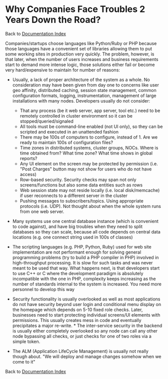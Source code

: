 # Why Companies Face Troubles 2 Years Down the Road?

Back to [Documentation Index](./)

Companies/startups choose languages like Python/Ruby or PHP because those languages have a convenient set of libraries allowing them to put some working sites in production very quickly. The problem, however, is that later, when the number of users increases and business requirements start to demand more intense logic, those solutions either fail or become very hard/expensive to maintain for number of reasons: 

* Usually, a lack of proper architecture of the system as a whole. No consideration may have been given from day one to concerns like user geo affinity, distributed caching, session state management, common configuration formats, logging, instrumentation, management of large installations with many nodes. Developers usually do not consider: 

  * That any process (be it web server, app server, tool etc.) need to be remotely controlled in cluster environment so it can be stopped/queried/signaled
  * All tools must be command-line enabled (not UI only), so they can be scripted and executed in an unattended fashion
  *  There may be 100s of computers to configure, instead of 1. Are we ready to maintain 100s of configuration files?
  *  Time zones in distributed systems, cluster groups, NOCs. Where is time obtained from? What time zone? What time shows in global reports?
  *  Any UI element on the screen may be protected by permission (i.e. "Post Charges" button may not show for users who do not have access)
  *  Row-based security. Security checks may span not only screens/functions but also some data entities such as rows
  *  Web session state may not reside locally (i.e. local disk/memcache) if user reconnects to a different server in the cluster
  * Pushing messages to subscribers/topics. Using appropriate protocols (i.e. UDP). Not thought about when the whole system runs from one web server.

* Many systems use one central database instance (which is convenient to code against), and have big troubles when they need to split databases so they can scale, because all code depends on central data locations (e.g. one connect string used in 100s of classes)

* The scripting languages (e.g. PHP, Python, Ruby) used for web site implementation are not performant enough for solving general programming problems (try to build a PHP compiler in PHP) involved in high-throughput processing. It is slow for such tasks and was never meant to be used that way. What happens next, is that developers start to use C++ or C where the development paradigm is absolutely incompatible with the one in PHP, complexity keeps increasing as the number of standards internal to the system is increased. You need more personnel to develop this way

* Security functionality is usually overlooked as well as most applications do not have security beyond user login and conditional menu display on the homepage which depends on 5-10 fixed role checks. Later, businesses need to start protecting individual screens/UI elements with permissions. This usually creates mess in code and eventually precipitates a major re-write. * The inter-service security in the backend is usually either completely overlooked so any node can call any other node bypassing all checks, or just checks for one of two roles via a simple token.

* The ALM (Application LifeCycle Management) is usually not really though about. "We will deploy and manage changes somehow when we come to it"   




Back to [Documentation Index](./)